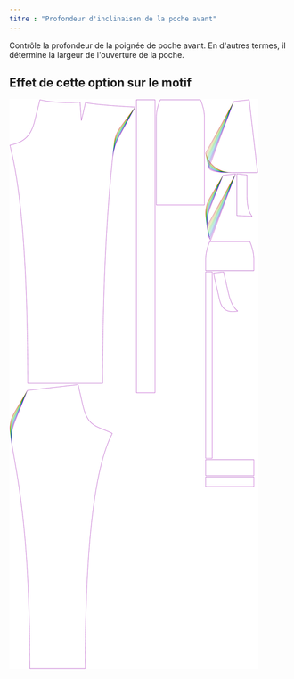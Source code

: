 ```yaml
---
titre : "Profondeur d'inclinaison de la poche avant"
---
```


Contrôle la profondeur de la poignée de poche avant. En d'autres termes, il détermine la largeur de l'ouverture de la poche.

## Effet de cette option sur le motif

![Cette image montre l'effet de cette option en superposant plusieurs variantes qui ont une valeur différente pour cette option](charlie_frontpocketslantdepth_sample.svg "Effet de cette option sur le modèle")
